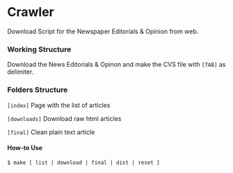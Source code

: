 # Crawler

Download Script for the Newspaper Editorials & Opinion from web.

### Working Structure

Download the News Editorials & Opinon and make the CVS file with `[TAB]` as delimiter.

### Folders Structure

`[index]`	 Page with the list of articles

`[downloads]`	 Download raw html articles

`[final]`	 Clean plain text article

#### How-to Use

    $ make [ list | download | final | dist | reset ]
